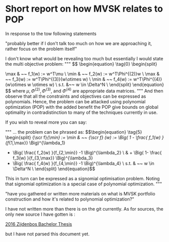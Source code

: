 # Short report on how MVSK relates to POP

In response to the tow following statements

"probably better if I don't talk too much on how we are approaching it, rather focus on the problem itself"

I don't know what would be revealing too much but essentially I would state the multi objective problem:
"""
$$
\begin{equation}  \tag{0}
\begin{split} 

\max & ~~ f_1(w) := w^T\mu \\
\min & ~~ f_2(w) := w^T\Phi^{(2)}w \\
\max & ~~ f_3(w) := w^T\Phi^{(3)}(w\otimes w) \\
\min & ~~ f_4(w) := w^T\Phi^{(4)}(w\otimes w \otimes w) \\
s.t. &~~  w \in \Delta^N \\
 \end{split}
 \end{equation}
$$
where $\mu,\Phi^{(2)},\Phi^{(3)}$, and $\Phi^{(4)}$ are appropriate data matrices.
"""
And then observe that all the constraints and objectives can be expressed as polynomials. Hence, the problem can be attacked using polynomial optimization (POP) with the added benefit the POP give bounds on global optimality in contradistinction to many of the techniques currently in use.

If you wish to reveal more you can say:

"""
... the problem can be phrased as:
$$\begin{equation} \tag{5}
\begin{split}
{\scr f}_{\min} := \min & ~~ {\scr f} (w) := 
\Big( 1 - \frac{ f_1(w) }{f_{1,\max}} \Big)^{\lambda_1} 
+ \Big( \frac{  f_2(w) }{f_{2,\min}} -1 \Big)^{\lambda_2} \\
& + \Big( 1- \frac{ f_3(w) }{f_{3,\max}} \Big)^{\lambda_3}
+ \Big( \frac{ f_4(w) }{f_{4,\min}} -1 \Big)^{\lambda_4}
\\
s.t. & ~~  w \in \Delta^N \\
\end{split}
\end{equation}$$

This in turn can be expressed as a signomial optimisation problem. Noting that signomial optimization is a special case of polynomial optimization.
"""

"have you gathered or written more materials on what is MVSK portfolio construction and how it's related to polynomial optimization?"

I have not written more than there is on the git currently. As for sources, the only new source I have gotten is :

[2016 Zijdenbos Bachelor Thesis](https://repository.tudelft.nl/islandora/object/uuid:68593d9c-ba8d-407b-9d9c-5821dab5344f/datastream/OBJ/download)

but I have not parsed this document yet.




